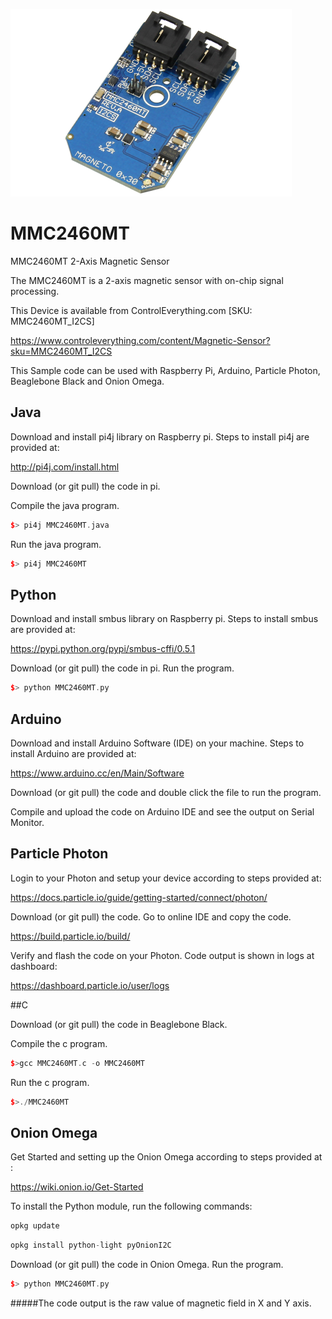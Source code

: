 [![MMC2460MT](MMC2460MT_I2CS.png)](https://www.controleverything.com/content/Magnetic-Sensor?sku=MMC2460MT_I2CS)
# MMC2460MT
MMC2460MT 2-Axis Magnetic Sensor 

The MMC2460MT is a 2-axis magnetic sensor with on-chip signal processing.

This Device is available from ControlEverything.com [SKU: MMC2460MT_I2CS]

https://www.controleverything.com/content/Magnetic-Sensor?sku=MMC2460MT_I2CS

This Sample code can be used with Raspberry Pi, Arduino, Particle Photon, Beaglebone Black and Onion Omega.

## Java
Download and install pi4j library on Raspberry pi. Steps to install pi4j are provided at:

http://pi4j.com/install.html

Download (or git pull) the code in pi.

Compile the java program.
```cpp
$> pi4j MMC2460MT.java
```

Run the java program.
```cpp
$> pi4j MMC2460MT
```

## Python
Download and install smbus library on Raspberry pi. Steps to install smbus are provided at:

https://pypi.python.org/pypi/smbus-cffi/0.5.1

Download (or git pull) the code in pi. Run the program.

```cpp
$> python MMC2460MT.py
```

## Arduino
Download and install Arduino Software (IDE) on your machine. Steps to install Arduino are provided at:

https://www.arduino.cc/en/Main/Software

Download (or git pull) the code and double click the file to run the program.

Compile and upload the code on Arduino IDE and see the output on Serial Monitor.


## Particle Photon

Login to your Photon and setup your device according to steps provided at:

https://docs.particle.io/guide/getting-started/connect/photon/

Download (or git pull) the code. Go to online IDE and copy the code.

https://build.particle.io/build/

Verify and flash the code on your Photon. Code output is shown in logs at dashboard:

https://dashboard.particle.io/user/logs


##C

Download (or git pull) the code in Beaglebone Black.

Compile the c program.
```cpp
$>gcc MMC2460MT.c -o MMC2460MT
```
Run the c program.
```cpp
$>./MMC2460MT
```

## Onion Omega

Get Started and setting up the Onion Omega according to steps provided at :

https://wiki.onion.io/Get-Started

To install the Python module, run the following commands:
```cpp
opkg update
```
```cpp
opkg install python-light pyOnionI2C
```

Download (or git pull) the code in Onion Omega. Run the program.

```cpp
$> python MMC2460MT.py
```

#####The code output is the raw value of magnetic field in X and Y axis.
